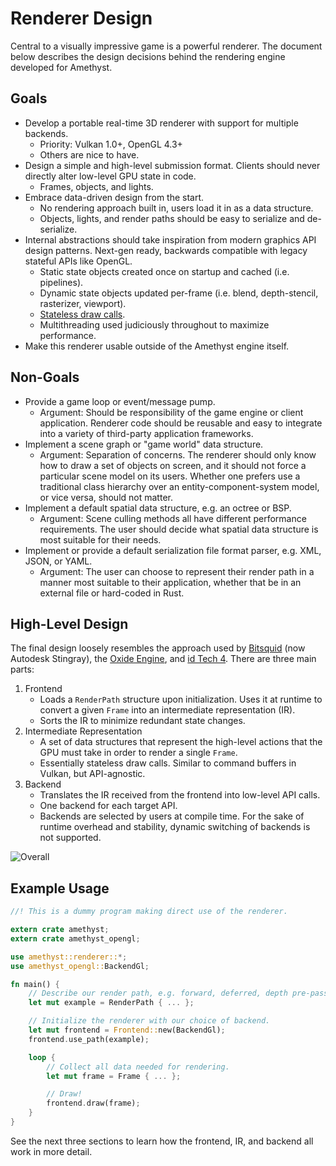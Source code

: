 # Renderer Design

Central to a visually impressive game is a powerful renderer. The document below describes the design decisions behind the rendering engine developed for Amethyst.

## Goals

* Develop a portable real-time 3D renderer with support for multiple backends.
  * Priority: Vulkan 1.0+, OpenGL 4.3+
  * Others are nice to have.
* Design a simple and high-level submission format. Clients should never directly alter low-level GPU state in code.
  * Frames, objects, and lights.
* Embrace data-driven design from the start.
  * No rendering approach built in, users load it in as a data structure.
  * Objects, lights, and render paths should be easy to serialize and de-serialize.
* Internal abstractions should take inspiration from modern graphics API design patterns. Next-gen ready, backwards compatible with legacy stateful APIs like OpenGL.
  * Static state objects created once on startup and cached (i.e. pipelines).
  * Dynamic state objects updated per-frame (i.e. blend, depth-stencil, rasterizer, viewport).
  * [Stateless draw calls][st].
  * Multithreading used judiciously throughout to maximize performance.
* Make this renderer usable outside of the Amethyst engine itself.

[st]: http://blog.molecular-matters.com/2014/11/06/stateless-layered-multi-threaded-rendering-part-1/

## Non-Goals

* Provide a game loop or event/message pump.
  * Argument: Should be responsibility of the game engine or client application. Renderer code should be reusable and easy to integrate into a variety of third-party application frameworks.
* Implement a scene graph or "game world" data structure.
  * Argument: Separation of concerns. The renderer should only know how to draw a set of objects on screen, and it should not force a particular scene model on its users. Whether one prefers use a traditional class hierarchy over an entity-component-system model, or vice versa, should not matter.
* Implement a default spatial data structure, e.g. an octree or BSP.
  * Argument: Scene culling methods all have different performance requirements. The user should decide what spatial data structure is most suitable for their needs.
* Implement or provide a default serialization file format parser, e.g. XML, JSON, or YAML.
  * Argument: The user can choose to represent their render path in a manner most suitable to their application, whether that be in an external file or hard-coded in Rust.

## High-Level Design

The final design loosely resembles the approach used by [Bitsquid][bs] (now Autodesk Stingray), the [Oxide Engine][oe], and [id Tech 4][it]. There are three main parts:

[bs]: http://bitsquid.blogspot.com/2009/10/parallel-rendering.html
[oe]: http://www.gdcvault.com/play/1020706/Nitrous-Mantle-Combining-Efficient-Engine
[it]: http://fabiensanglard.net/doom3/renderer.php

1. Frontend
   * Loads a `RenderPath` structure upon initialization. Uses it at runtime to convert a given `Frame` into an intermediate representation (IR).
   * Sorts the IR to minimize redundant state changes.
2. Intermediate Representation
   * A set of data structures that represent the high-level actions that the GPU must take in order to render a single `Frame`.
   * Essentially stateless draw calls. Similar to command buffers in Vulkan, but API-agnostic.
3. Backend
   * Translates the IR received from the frontend into low-level API calls.
   * One backend for each target API.
   * Backends are selected by users at compile time. For the sake of runtime overhead and stability, dynamic switching of backends is not supported.

![Overall](./internals/overall.png)

## Example Usage

```rust
//! This is a dummy program making direct use of the renderer.

extern crate amethyst;
extern crate amethyst_opengl;

use amethyst::renderer::*;
use amethyst_opengl::BackendGl;

fn main() {
    // Describe our render path, e.g. forward, deferred, depth pre-pass, etc.
    let mut example = RenderPath { ... };

    // Initialize the renderer with our choice of backend.
    let mut frontend = Frontend::new(BackendGl);
    frontend.use_path(example);

    loop {
        // Collect all data needed for rendering.
        let mut frame = Frame { ... };

        // Draw!
        frontend.draw(frame);
    }
}
```

See the next three sections to learn how the frontend, IR, and backend all work in more detail.

